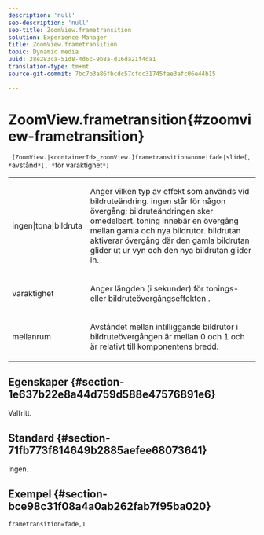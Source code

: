 ```yaml
---
description: 'null'
seo-description: 'null'
seo-title: ZoomView.frametransition
solution: Experience Manager
title: ZoomView.frametransition
topic: Dynamic media
uuid: 28e283ca-51d8-4d6c-9b8a-d16da21f4da1
translation-type: tm+mt
source-git-commit: 7bc7b3a86fbcdc57cfdc31745fae3afc06e44b15

---
```



# ZoomView.frametransition{#zoomview-frametransition}

` [ZoomView.|<containerId>_zoomView.]frametransition=none|fade|slide[, *`avstånd`*[, *`för varaktighet`*]`

<table id="table_D5992FCFF26046079089652B211BB6C5"> 
 <tbody> 
  <tr> 
   <td colname="col1"> <p> <span class="codeph"> ingen|tona|bildruta </span> </p> </td> 
   <td colname="col2"> <p>Anger vilken typ av effekt som används vid bildruteändring. <span class="codeph"> ingen </span> står för någon övergång; bildruteändringen sker omedelbart. <span class="codeph"> toning </span> innebär en övergång mellan gamla och nya bildrutor. <span class="codeph"> bildrutan </span> aktiverar övergång där den gamla bildrutan glider ut ur vyn och den nya bildrutan glider in. </p> </td> 
  </tr> 
  <tr> 
   <td colname="col1"> <p> <span class="codeph"> <span class="varname"> varaktighet </span></span> </p> </td> 
   <td colname="col2"> <p>Anger längden (i sekunder) för <span class="codeph"> tonings- </span> eller <span class="codeph"> bildruteövergångseffekten </span> . </p> </td> 
  </tr> 
  <tr> 
   <td colname="col1"> <p> <span class="codeph"> <span class="varname"> mellanrum </span></span> </p> </td> 
   <td colname="col2"> <p>Avståndet mellan intilliggande bildrutor i <span class="codeph"> bildruteövergången är </span> mellan <span class="codeph"> 0 </span> och <span class="codeph"> 1 </span> och är relativt till komponentens bredd. </p> </td> 
  </tr> 
 </tbody> 
</table>

## Egenskaper {#section-1e637b22e8a44d759d588e47576891e6}

Valfritt.

## Standard {#section-71fb773f814649b2885aefee68073641}

Ingen.

## Exempel {#section-bce98c31f08a4a0ab262fab7f95ba020}

`frametransition=fade,1`

